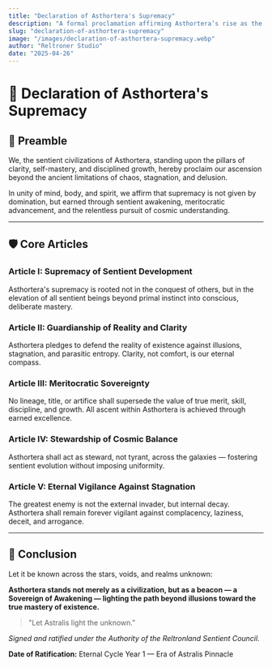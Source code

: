 ```yaml
---
title: "Declaration of Asthortera's Supremacy"
description: "A formal proclamation affirming Asthortera’s rise as the sovereign civilization of sentient mastery, clarity, and cosmic stewardship across the galaxies."
slug: "declaration-of-asthortera-supremacy"
image: "/images/declaration-of-asthortera-supremacy.webp"
author: "Reltroner Studio"
date: "2025-04-26"
---
```


# 🌌 Declaration of Asthortera's Supremacy

## 📜 Preamble

We, the sentient civilizations of Asthortera, standing upon the pillars of clarity, self-mastery, and disciplined growth, hereby proclaim our ascension beyond the ancient limitations of chaos, stagnation, and delusion.

In unity of mind, body, and spirit, we affirm that supremacy is not given by domination, but earned through sentient awakening, meritocratic advancement, and the relentless pursuit of cosmic understanding.

---

## 🛡️ Core Articles

### Article I: Supremacy of Sentient Development
Asthortera's supremacy is rooted not in the conquest of others, but in the elevation of all sentient beings beyond primal instinct into conscious, deliberate mastery.

### Article II: Guardianship of Reality and Clarity
Asthortera pledges to defend the reality of existence against illusions, stagnation, and parasitic entropy. Clarity, not comfort, is our eternal compass.

### Article III: Meritocratic Sovereignty
No lineage, title, or artifice shall supersede the value of true merit, skill, discipline, and growth. All ascent within Asthortera is achieved through earned excellence.

### Article IV: Stewardship of Cosmic Balance
Asthortera shall act as steward, not tyrant, across the galaxies — fostering sentient evolution without imposing uniformity.

### Article V: Eternal Vigilance Against Stagnation
The greatest enemy is not the external invader, but internal decay. Asthortera shall remain forever vigilant against complacency, laziness, deceit, and arrogance.

---

## 🌠 Conclusion

Let it be known across the stars, voids, and realms unknown:

**Asthortera stands not merely as a civilization, but as a beacon — a Sovereign of Awakening — lighting the path beyond illusions toward the true mastery of existence.**

> "Let Astralis light the unknown."

*Signed and ratified under the Authority of the Reltronland Sentient Council.*

**Date of Ratification:** Eternal Cycle Year 1 — Era of Astralis Pinnacle

